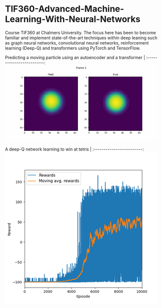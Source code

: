 # TIF360-Advanced-Machine-Learning-With-Neural-Networks
Course TIF360 at Chalmers University. The focus here has been to become familiar and implement state-of-the-art techniques within deep leaning such as graph neural networks, convolutional neural networks, reinforcement learning (Deep-Q) and transformers using PyTorch and TensorFlow.

Predicting a moving particle using an autoencoder and a transformer |
:-------------------------:
![](https://github.com/erik-norlin/TIF360-Advanced-Machine-Learning-With-Neural-Networks/blob/main/HW_C/results/gifs/best%20predictions/transformer_frames%3D20.gif?raw=true)

A deep-Q network learning to win at tetris |
:-------------------------:
![](https://github.com/erik-norlin/TIF360-Advanced-Machine-Learning-With-Neural-Networks/blob/main/HW_B/src/plots/R(E)_2a.png?raw=true)
